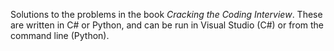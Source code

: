 Solutions to the problems in the book *Cracking the Coding Interview*. These are written in C# or Python, and can be run in Visual Studio (C#) or from the command line (Python).
